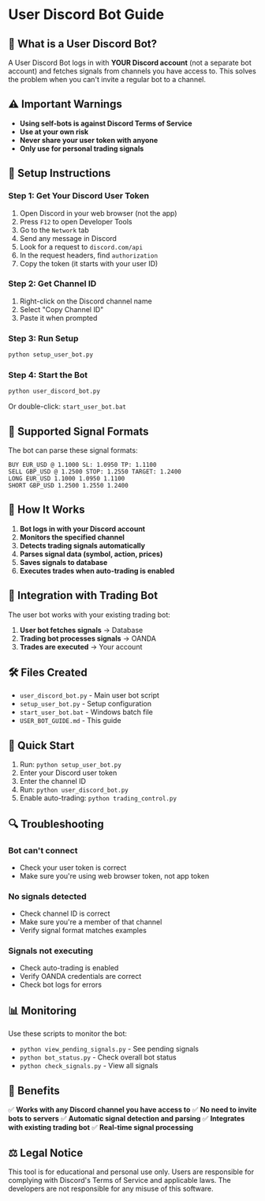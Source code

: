 # User Discord Bot Guide

## 🤖 What is a User Discord Bot?

A User Discord Bot logs in with **YOUR Discord account** (not a separate bot account) and fetches signals from channels you have access to. This solves the problem when you can't invite a regular bot to a channel.

## ⚠️ Important Warnings

- **Using self-bots is against Discord Terms of Service**
- **Use at your own risk**
- **Never share your user token with anyone**
- **Only use for personal trading signals**

## 🔧 Setup Instructions

### Step 1: Get Your Discord User Token

1. Open Discord in your web browser (not the app)
2. Press `F12` to open Developer Tools
3. Go to the `Network` tab
4. Send any message in Discord
5. Look for a request to `discord.com/api`
6. In the request headers, find `authorization`
7. Copy the token (it starts with your user ID)

### Step 2: Get Channel ID

1. Right-click on the Discord channel name
2. Select "Copy Channel ID"
3. Paste it when prompted

### Step 3: Run Setup

```bash
python setup_user_bot.py
```

### Step 4: Start the Bot

```bash
python user_discord_bot.py
```

Or double-click: `start_user_bot.bat`

## 📝 Supported Signal Formats

The bot can parse these signal formats:

```
BUY EUR_USD @ 1.1000 SL: 1.0950 TP: 1.1100
SELL GBP_USD @ 1.2500 STOP: 1.2550 TARGET: 1.2400
LONG EUR_USD 1.1000 1.0950 1.1100
SHORT GBP_USD 1.2500 1.2550 1.2400
```

## 🎯 How It Works

1. **Bot logs in with your Discord account**
2. **Monitors the specified channel**
3. **Detects trading signals automatically**
4. **Parses signal data (symbol, action, prices)**
5. **Saves signals to database**
6. **Executes trades when auto-trading is enabled**

## 🔄 Integration with Trading Bot

The user bot works with your existing trading bot:

1. **User bot fetches signals** → Database
2. **Trading bot processes signals** → OANDA
3. **Trades are executed** → Your account

## 🛠️ Files Created

- `user_discord_bot.py` - Main user bot script
- `setup_user_bot.py` - Setup configuration
- `start_user_bot.bat` - Windows batch file
- `USER_BOT_GUIDE.md` - This guide

## 🚀 Quick Start

1. Run: `python setup_user_bot.py`
2. Enter your Discord user token
3. Enter the channel ID
4. Run: `python user_discord_bot.py`
5. Enable auto-trading: `python trading_control.py`

## 🔍 Troubleshooting

### Bot can't connect
- Check your user token is correct
- Make sure you're using web browser token, not app token

### No signals detected
- Check channel ID is correct
- Make sure you're a member of that channel
- Verify signal format matches examples

### Signals not executing
- Check auto-trading is enabled
- Verify OANDA credentials are correct
- Check bot logs for errors

## 📊 Monitoring

Use these scripts to monitor the bot:

- `python view_pending_signals.py` - See pending signals
- `python bot_status.py` - Check overall bot status
- `python check_signals.py` - View all signals

## 🎉 Benefits

✅ **Works with any Discord channel you have access to**
✅ **No need to invite bots to servers**
✅ **Automatic signal detection and parsing**
✅ **Integrates with existing trading bot**
✅ **Real-time signal processing**

## ⚖️ Legal Notice

This tool is for educational and personal use only. Users are responsible for complying with Discord's Terms of Service and applicable laws. The developers are not responsible for any misuse of this software.
